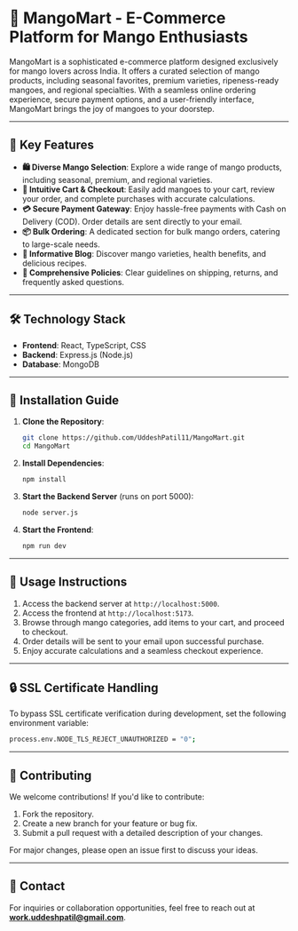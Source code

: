 # 🍋 MangoMart - E-Commerce Platform for Mango Enthusiasts

MangoMart is a sophisticated e-commerce platform designed exclusively for mango lovers across India. It offers a curated selection of mango products, including seasonal favorites, premium varieties, ripeness-ready mangoes, and regional specialties. With a seamless online ordering experience, secure payment options, and a user-friendly interface, MangoMart brings the joy of mangoes to your doorstep.

---

## 🚀 Key Features

- **🛍️ Diverse Mango Selection**: Explore a wide range of mango products, including seasonal, premium, and regional varieties.
- **🛒 Intuitive Cart & Checkout**: Easily add mangoes to your cart, review your order, and complete purchases with accurate calculations.
- **💳 Secure Payment Gateway**: Enjoy hassle-free payments with Cash on Delivery (COD). Order details are sent directly to your email.
- **📦 Bulk Ordering**: A dedicated section for bulk mango orders, catering to large-scale needs.
- **📖 Informative Blog**: Discover mango varieties, health benefits, and delicious recipes.
- **📜 Comprehensive Policies**: Clear guidelines on shipping, returns, and frequently asked questions.

---

## 🛠️ Technology Stack

- **Frontend**: React, TypeScript, CSS
- **Backend**: Express.js (Node.js)
- **Database**: MongoDB

---

## 🔧 Installation Guide

1. **Clone the Repository**:
   ```sh
   git clone https://github.com/UddeshPatil11/MangoMart.git
   cd MangoMart
   ```

2. **Install Dependencies**:
   ```sh
   npm install
   ```

3. **Start the Backend Server** (runs on port 5000):
   ```sh
   node server.js
   ```

4. **Start the Frontend**:
   ```sh
   npm run dev
   ```

---

## 📌 Usage Instructions

1. Access the backend server at `http://localhost:5000`.
2. Access the frontend at `http://localhost:5173`.
3. Browse through mango categories, add items to your cart, and proceed to checkout.
4. Order details will be sent to your email upon successful purchase.
5. Enjoy accurate calculations and a seamless checkout experience.

---

## 🔒 SSL Certificate Handling

To bypass SSL certificate verification during development, set the following environment variable:
```sh
process.env.NODE_TLS_REJECT_UNAUTHORIZED = "0";
```

---

## 🤝 Contributing

We welcome contributions! If you'd like to contribute:
1. Fork the repository.
2. Create a new branch for your feature or bug fix.
3. Submit a pull request with a detailed description of your changes.

For major changes, please open an issue first to discuss your ideas.

---

## 📩 Contact

For inquiries or collaboration opportunities, feel free to reach out at **work.uddeshpatil@gmail.com**.

